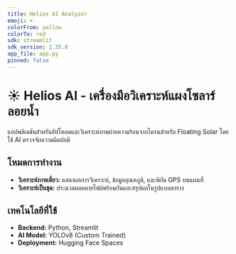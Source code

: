 ```yaml
---
title: Helios AI Analyzer
emoji: ☀️
colorFrom: yellow
colorTo: red
sdk: streamlit
sdk_version: 1.35.0
app_file: app.py
pinned: false
---
```

# ☀️ Helios AI - เครื่องมือวิเคราะห์แผงโซลาร์ลอยน้ำ

แอปพลิเคชันสำหรับอัปโหลดและวิเคราะห์ภาพถ่ายความร้อนจากโดรนสำหรับ Floating Solar โดยใช้ AI ตรวจจับความผิดปกติ

## โหมดการทำงาน
- **วิเคราะห์ภาพเดี่ยว:** แสดงผลการวิเคราะห์, ข้อมูลอุณหภูมิ, และพิกัด GPS บนแผนที่
- **วิเคราะห์เป็นชุด:** ประมวลผลหลายไฟล์พร้อมกันและสรุปผลในรูปแบบตาราง

## เทคโนโลยีที่ใช้
- **Backend:** Python, Streamlit
- **AI Model:** YOLOv8 (Custom Trained)
- **Deployment:** Hugging Face Spaces